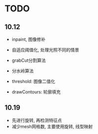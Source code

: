 # TODO

## 10.12

- inpaint, 图像修补
- 自适应阈值化, 处理光照不同的情景
- grabCut分割算法
- 分水岭算法

- threshold: 图像二值化
- drawContours: 轮廓填充

## 10.19

- 先进行旋转, 再检测特征点
- 减少mesh网格数, 主要使用旋转, 线型映射